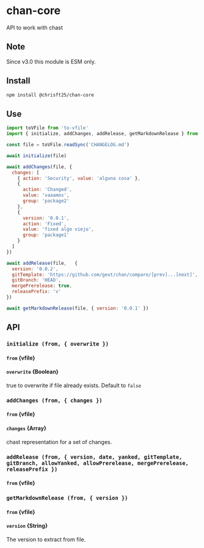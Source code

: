 # chan-core

API to work with chast

## Note

Since v3.0 this module is ESM only.

## Install

```sh
npm install @chrisft25/chan-core
```

## Use

```js
import toVFile from 'to-vfile'
import { initialize, addChanges, addRelease, getMarkdownRelease } from '@chrisft25/chan-core'

const file = toVFile.readSync('CHANGELOG.md')

await initialize(file)

await addChanges(file, {
  changes: [
    { action: 'Security', value: 'alguna cosa' },
    {
      action: 'Changed',
      value: 'vaaamos',
      group: 'package2'
    },
    {
      version: '0.0.1',
      action: 'Fixed',
      value: 'fixed algo viejo',
      group: 'package1'
    }
  ]
})

await addRelease(file,   {
  version: '0.0.2',
  gitTemplate: 'https://github.com/geut/chan/compare/[prev]...[next]',
  gitBranch: 'HEAD',
  mergePrerelease: true,
  releasePrefix: 'v'
})

await getMarkdownRelease(file, { version: '0.0.1' })

```
## API

### `initialize (from, { overwrite })`
#### `from` {vfile}
####  `overwrite` {Boolean} 
true to overwrite if file already exists. Default to `false`

### `addChanges (from, { changes })`
#### `from` {vfile}
#### `changes` {Array}
chast representation for a set of changes.

### `addRelease (from, { version, date, yanked, gitTemplate, gitBranch, allowYanked, allowPrerelease, mergePrerelease, releasePrefix })`
#### `from` {vfile}

### `getMarkdownRelease (from, { version })`
#### `from` {vfile}
#### `version` {String}
The version to extract from file.